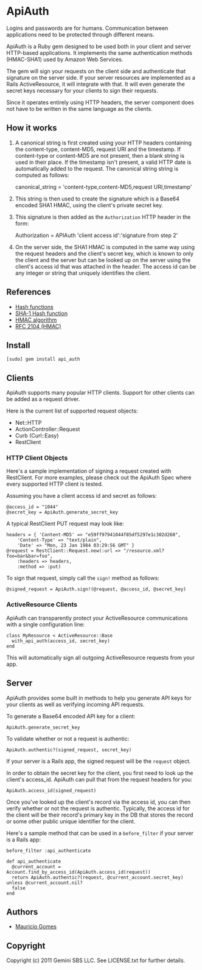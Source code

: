 ApiAuth
=======

Logins and passwords are for humans. Communication between applications need to 
be protected through different means.

ApiAuth is a Ruby gem designed to be used both in your client and server
HTTP-based applications. It implements the same authentication methods (HMAC-SHA1) 
used by Amazon Web Services.

The gem will sign your requests on the client side and authenticate that 
signature on the server side. If your server resources are implemented as a 
Rails ActiveResource, it will integrate with that. It will even generate the 
secret keys necessary for your clients to sign their requests.

Since it operates entirely using HTTP headers, the server component does not 
have to be written in the same language as the clients.

How it works
------------

1. A canonical string is first created using your HTTP headers containing the 
content-type, content-MD5, request URI and the timestamp. If content-type or 
content-MD5 are not present, then a blank string is used in their place. If the 
timestamp isn't present, a valid HTTP date is automatically added to the 
request. The canonical string string is computed as follows:

    canonical_string = 'content-type,content-MD5,request URI,timestamp'

2. This string is then used to create the signature which is a Base64 encoded 
SHA1 HMAC, using the client's private secret key.

3. This signature is then added as the `Authorization` HTTP header in the form:

    Authorization = APIAuth 'client access id':'signature from step 2'
        
5. On the server side, the SHA1 HMAC is computed in the same way using the 
request headers and the client's secret key, which is known to only 
the client and the server but can be looked up on the server using the client's 
access id that was attached in the header. The access id can be any integer or 
string that uniquely identifies the client.


References
----------

* [Hash functions](http://en.wikipedia.org/wiki/Cryptographic_hash_function)
* [SHA-1 Hash function](http://en.wikipedia.org/wiki/SHA-1)
* [HMAC algorithm](http://en.wikipedia.org/wiki/HMAC)
* [RFC 2104 (HMAC)](http://tools.ietf.org/html/rfc2104)

Install
-------

    [sudo] gem install api_auth
    
Clients
-------

ApiAuth supports many popular HTTP clients. Support for other clients can be 
added as a request driver.

Here is the current list of supported request objects:

* Net::HTTP
* ActionController::Request
* Curb (Curl::Easy)
* RestClient

### HTTP Client Objects ###

Here's a sample implementation of signing a request created with RestClient. For
more examples, please check out the ApiAuth Spec where every supported HTTP 
client is tested.

Assuming you have a client access id and secret as follows:

    @access_id = "1044"
    @secret_key = ApiAuth.generate_secret_key
    
A typical RestClient PUT request may look like:

    headers = { 'Content-MD5' => "e59ff97941044f85df5297e1c302d260",
        'Content-Type' => "text/plain",
        'Date' => "Mon, 23 Jan 1984 03:29:56 GMT" }
    @request = RestClient::Request.new(:url => "/resource.xml?foo=bar&bar=foo", 
        :headers => headers,
        :method => :put)
        
To sign that request, simply call the `sign!` method as follows:

    @signed_request = ApiAuth.sign!(@request, @access_id, @secret_key)
    
### ActiveResource Clients ###

ApiAuth can transparently protect your ActiveResource communications with a 
single configuration line:

    class MyResource < ActiveResource::Base
      with_api_auth(access_id, secret_key)
    end
    
This will automatically sign all outgoing ActiveResource requests from your app.

Server
------

ApiAuth provides some built in methods to help you generate API keys for your 
clients as well as verifying incoming API requests.

To generate a Base64 encoded API key for a client:

    ApiAuth.generate_secret_key
    
To validate whether or not a request is authentic:
    
    ApiAuth.authentic?(signed_request, secret_key)
    
If your server is a Rails app, the signed request will be the `request` object. 

In order to obtain the secret key for the client, you first need to look up the 
client's access_id. ApiAuth can pull that from the request headers for you:

    ApiAuth.access_id(signed_request)
    
Once you've looked up the client's record via the access id, you can then verify
whether or not the request is authentic. Typically, the access id for the client
will be their record's primary key in the DB that stores the record or some other
public unique identifier for the client.

Here's a sample method that can be used in a `before_filter` if your server is a 
Rails app:

    before_filter :api_authenticate

    def api_authenticate
      @current_account = Account.find_by_access_id(ApiAuth.access_id(request))
      return ApiAuth.authentic?(request, @current_account.secret_key) unless @current_account.nil?
      false
    end
        
Authors
-------

* [Mauricio Gomes](http://github.com/mgomes)

Copyright
---------

Copyright (c) 2011 Gemini SBS LLC. See LICENSE.txt for further details.

